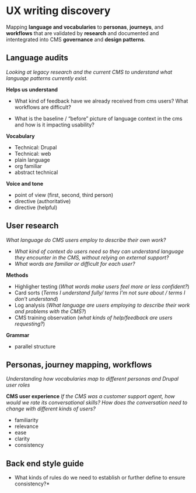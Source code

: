 # UX writing discovery

Mapping **language and vocabularies** to **personas**, **journeys**, and **workflows** that are validated by **research** and documented and intentegrated into CMS **governance** and **design patterns**.

## Language audits

*Looking at legacy research and the current CMS to understand what language patterns currently exist.* 

**Helps us understand**

- What kind of feedback have we already received from cms users? What workflows are difficult?

- What is the baseline / “before” picture of language context in the cms and how is it impacting usability?

**Vocabulary**

- Technical: Drupal
- Technical: web
- plain language
- org familiar
- abstract technical

**Voice and tone**

- point of view (first, second, third person)
- directive (authoritative)
- directive (helpful)

## User research
*What language do CMS users employ to describe their own work?*

- *What kind of context do users need so they can understand language they encounter in the CMS, without relying on external support?*
- *What words are familiar or difficult for each user?*

**Methods**

- Highligher testing (*What words make users feel more or less confident?*)
- Card sorts (*Terms I understand fully/ terms I'm not sure about / terms I don't understand*)
- Log analysis (*What language are users employing to describe their work and problems with the CMS?*)
- CMS training observation (*what kinds of help/feedback are users requesting?*)


**Grammar**

- parallel structure

## Personas, journey mapping, workflows
*Understanding how vocabularies map to different personas and Drupal user roles*

**CMS user experience**
*If the CMS was a customer support agent, how would we rate its conversational skills? How does the conversation need to change with different kinds of users?*

- familiarity
- relevance
- ease
- clarity
- consistency

## Back end style guide
* What kinds of rules do we need to establish or further define to ensure consistency?*
